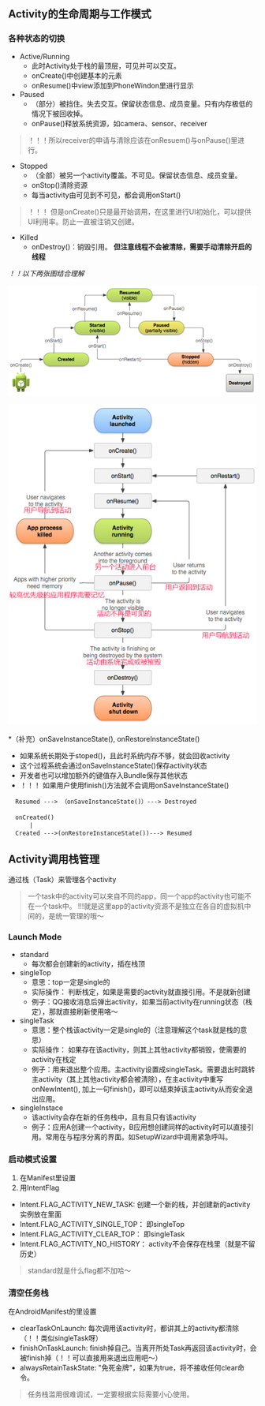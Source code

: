## Activity的生命周期与工作模式
### 各种状态的切换
* Active/Running
  * 此时Activity处于栈的最顶层，可见并可以交互。
  * onCreate()中创建基本的元素
  * onResume()中view添加到PhoneWindon里进行显示
* Paused
  * （部分）被挡住。失去交互。保留状态信息、成员变量。只有内存极低的情况下被回收掉。
  * onPause()释放系统资源，如camera、sensor、receiver
> ！！！所以receiver的申请与清除应该在onResuem()与onPause()里进行。
  
* Stopped
  * （全部）被另一个activity覆盖。不可见。保留状态信息、成员变量。
  * onStop()清除资源
  * 每当activity由可见到不可见，都会调用onStart()
>！！！ 但是onCreate()只是最开始调用，在这里进行UI初始化，可以提供UI利用率。防止一直被注销又创建。
* Killed
  * onDestroy()：销毁引用。 **但注意线程不会被清除，需要手动清除开启的线程**

*！！以下两张图结合理解*

![](https://github.com/bingningO/AndroidKnowledgeSum/blob/master/images/lifecycle2.png)

![](https://github.com/bingningO/AndroidKnowledgeSum/blob/master/images/lifecycle1.jpg)

*（补充）onSaveInstanceState(), onRestoreInstanceState()
  * 如果系统长期处于stoped()，且此时系统内存不够，就会回收activity
  * 这个过程系统会通过onSaveInstanceState()保存activity状态
  * 开发者也可以增加额外的键值存入Bundle保存其他状态
  * ！！！ 如果用户使用finish()方法就不会调用onSaveInstanceState()

```
  Resumed ---> （onSaveInstanceState()）---> Destroyed
  
  onCreated()
      |
  Created --->(onRestoreInstanceState())---> Resumed
```

## Activity调用栈管理
通过栈（Task）来管理各个activity
> 一个task中的activity可以来自不同的app，同一个app的activity也可能不在一个task中。
> !!!就是这里app的activity资源不是独立在各自的虚拟机中间的，是统一管理的哦～

### Launch Mode
* standard
  * 每次都会创建新的activity，插在栈顶
* singleTop
  * 意思：top一定是single的
  * 实际操作： 判断栈定，如果是需要的activity就直接引用。不是就新创建
  * 例子：QQ接收消息后弹出activity，如果当前activity在running状态（栈定），那就直接刷新使用咯～
* singleTask
  * 意思：整个栈该activity一定是single的（注意理解这个task就是栈的意思）
  * 实际操作： 如果存在该activity，则其上其他activity都销毁，使需要的activity在栈定
  * 例子：用来退出整个应用。主activity设置成singleTask。需要退出时跳转主activity（其上其他activity都会被清除），在主activity中重写onNewIntent(), 加上一句finish()，即可以结束掉该主activity从而安全退出应用。
* singleInstace
  * 该activity会存在新的任务栈中，且有且只有该activity
  * 例子：应用A创建一个activity，B应用想创建同样的activity时可以直接引用。常用在与程序分离的界面。如SetupWizard中调用紧急呼叫。
  
### 启动模式设置
1. 在Manifest里设置
2. 用IntentFlag
  * Intent.FLAG_ACTIVITY_NEW_TASK: 创建一个新的栈，并创建新的activity实例放在里面
  * Intent.FLAG_ACTIVITY_SINGLE_TOP： 即singleTop
  * Intent.FLAG_ACTIVITY_CLEAR_TOP： 即singleTask
  * Intent.FLAG_ACTIVITY_NO_HISTORY： activity不会保存在栈里（就是不留历史）
  > standard就是什么flag都不加哈～
  
### 清空任务栈
在AndroidManifest的<activity>里设置
* clearTaskOnLaunch: 每次调用该activity时，都讲其上的activity都清除（！！类似singleTask呀）
* finishOnTaskLaunch: finish掉自己。当离开所处Task再返回该activity时，会被finish掉（！！可以直接用来退出应用吧～）
* alwaysRetainTaskState: "免死金牌"，如果为true，将不接收任何clear命令。 

> 任务栈滥用很难调试，一定要根据实际需要小心使用。
